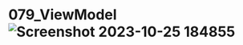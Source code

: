 # 079_ViewModel ![Screenshot 2023-10-25 184855](https://github.com/Khalishah18/079_ViewModel/assets/114916268/c1f7350b-effb-478a-a2b8-cbfcef69f5d5)
